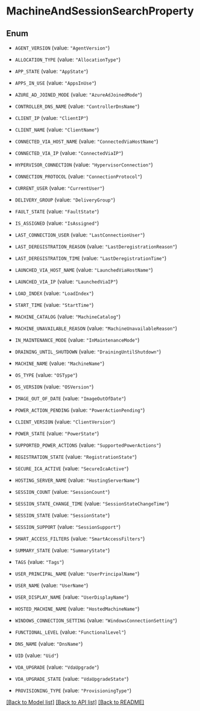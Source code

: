 # MachineAndSessionSearchProperty

## Enum


* `AGENT_VERSION` (value: `"AgentVersion"`)

* `ALLOCATION_TYPE` (value: `"AllocationType"`)

* `APP_STATE` (value: `"AppState"`)

* `APPS_IN_USE` (value: `"AppsInUse"`)

* `AZURE_AD_JOINED_MODE` (value: `"AzureAdJoinedMode"`)

* `CONTROLLER_DNS_NAME` (value: `"ControllerDnsName"`)

* `CLIENT_IP` (value: `"ClientIP"`)

* `CLIENT_NAME` (value: `"ClientName"`)

* `CONNECTED_VIA_HOST_NAME` (value: `"ConnectedViaHostName"`)

* `CONNECTED_VIA_IP` (value: `"ConnectedViaIP"`)

* `HYPERVISOR_CONNECTION` (value: `"HypervisorConnection"`)

* `CONNECTION_PROTOCOL` (value: `"ConnectionProtocol"`)

* `CURRENT_USER` (value: `"CurrentUser"`)

* `DELIVERY_GROUP` (value: `"DeliveryGroup"`)

* `FAULT_STATE` (value: `"FaultState"`)

* `IS_ASSIGNED` (value: `"IsAssigned"`)

* `LAST_CONNECTION_USER` (value: `"LastConnectionUser"`)

* `LAST_DEREGISTRATION_REASON` (value: `"LastDeregistrationReason"`)

* `LAST_DEREGISTRATION_TIME` (value: `"LastDeregistrationTime"`)

* `LAUNCHED_VIA_HOST_NAME` (value: `"LaunchedViaHostName"`)

* `LAUNCHED_VIA_IP` (value: `"LaunchedViaIP"`)

* `LOAD_INDEX` (value: `"LoadIndex"`)

* `START_TIME` (value: `"StartTime"`)

* `MACHINE_CATALOG` (value: `"MachineCatalog"`)

* `MACHINE_UNAVAILABLE_REASON` (value: `"MachineUnavailableReason"`)

* `IN_MAINTENANCE_MODE` (value: `"InMaintenanceMode"`)

* `DRAINING_UNTIL_SHUTDOWN` (value: `"DrainingUntilShutdown"`)

* `MACHINE_NAME` (value: `"MachineName"`)

* `OS_TYPE` (value: `"OSType"`)

* `OS_VERSION` (value: `"OSVersion"`)

* `IMAGE_OUT_OF_DATE` (value: `"ImageOutOfDate"`)

* `POWER_ACTION_PENDING` (value: `"PowerActionPending"`)

* `CLIENT_VERSION` (value: `"ClientVersion"`)

* `POWER_STATE` (value: `"PowerState"`)

* `SUPPORTED_POWER_ACTIONS` (value: `"SupportedPowerActions"`)

* `REGISTRATION_STATE` (value: `"RegistrationState"`)

* `SECURE_ICA_ACTIVE` (value: `"SecureIcaActive"`)

* `HOSTING_SERVER_NAME` (value: `"HostingServerName"`)

* `SESSION_COUNT` (value: `"SessionCount"`)

* `SESSION_STATE_CHANGE_TIME` (value: `"SessionStateChangeTime"`)

* `SESSION_STATE` (value: `"SessionState"`)

* `SESSION_SUPPORT` (value: `"SessionSupport"`)

* `SMART_ACCESS_FILTERS` (value: `"SmartAccessFilters"`)

* `SUMMARY_STATE` (value: `"SummaryState"`)

* `TAGS` (value: `"Tags"`)

* `USER_PRINCIPAL_NAME` (value: `"UserPrincipalName"`)

* `USER_NAME` (value: `"UserName"`)

* `USER_DISPLAY_NAME` (value: `"UserDisplayName"`)

* `HOSTED_MACHINE_NAME` (value: `"HostedMachineName"`)

* `WINDOWS_CONNECTION_SETTING` (value: `"WindowsConnectionSetting"`)

* `FUNCTIONAL_LEVEL` (value: `"FunctionalLevel"`)

* `DNS_NAME` (value: `"DnsName"`)

* `UID` (value: `"Uid"`)

* `VDA_UPGRADE` (value: `"VdaUpgrade"`)

* `VDA_UPGRADE_STATE` (value: `"VdaUpgradeState"`)

* `PROVISIONING_TYPE` (value: `"ProvisioningType"`)


[[Back to Model list]](../README.md#documentation-for-models) [[Back to API list]](../README.md#documentation-for-api-endpoints) [[Back to README]](../README.md)


